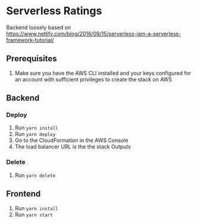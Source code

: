 # Serverless Ratings

Backend loosely based on https://www.netlify.com/blog/2016/09/15/serverless-jam-a-serverless-framework-tutorial/

## Prerequisites

1. Make sure you have the AWS CLI installed and your keys configured for an account
   with sufficient privileges to create the stack on AWS

## Backend

### Deploy

1. Run `yarn install`
1. Run `yarn deploy`
1. Go to the CloudFormation in the AWS Console
1. The load balancer URL is the the stack Outputs

### Delete

1. Run `yarn delete`

## Frontend

1. Run `yarn install`
1. Run `yarn start`
